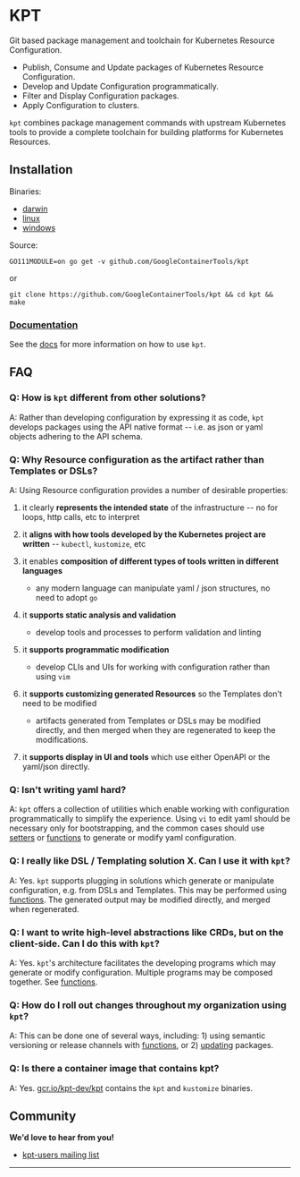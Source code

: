 # KPT

Git based package management and toolchain for Kubernetes Resource Configuration.

- Publish, Consume and Update packages of Kubernetes Resource Configuration.
- Develop and Update Configuration programmatically.
- Filter and Display Configuration packages.
- Apply Configuration to clusters.

`kpt` combines package management commands with upstream Kubernetes tools to provide a complete
toolchain for building platforms for Kubernetes Resources.

## Installation

Binaries:

- [darwin](https://storage.cloud.google.com/kpt-dev/kpt.master_darwin_amd64)
- [linux](https://storage.cloud.google.com/kpt-dev/kpt.master_linux_amd64)
- [windows](https://storage.cloud.google.com/kpt-dev/kpt.master_windows_amd64)

Source:

    GO111MODULE=on go get -v github.com/GoogleContainerTools/kpt

or

    git clone https://github.com/GoogleContainerTools/kpt && cd kpt && make

### [Documentation](docs/README.md)

See the [docs](docs/README.md) for more information on how to use `kpt`.

## FAQ

### **Q: How is `kpt` different from other solutions?**

A: Rather than developing configuration by expressing it as code, `kpt` develops packages
   using the API native format -- i.e. as json or yaml objects adhering to the API schema.

### **Q: Why Resource configuration as the artifact rather than Templates or DSLs?**  

A: Using Resource configuration provides a number of desirable properties:

  1. it clearly **represents the intended state** of the infrastructure -- no for loops, http calls,
    etc to interpret

  2. it **aligns with how tools developed by the Kubernetes project are written** --
     `kubectl`, `kustomize`, etc

  3. it enables **composition of different types of tools written in different languages**
      * any modern language can manipulate yaml / json structures, no need to adopt `go`

  4. it **supports static analysis and validation**
      * develop tools and processes to perform validation and linting

  5. it **supports programmatic modification**
      * develop CLIs and UIs for working with configuration rather than using `vim`

  6. it **supports customizing generated Resources** so the Templates don't need to be modified
      * artifacts generated from Templates or DSLs may be modified directly, and then merged
        when they are regenerated to keep the modifications.

  7. it **supports display in UI and tools** which use either OpenAPI or the yaml/json directly.

### **Q: Isn't writing yaml hard?**

A: `kpt` offers a collection of utilities which enable working with configuration
   programmatically to simplify the experience.  Using `vi` to edit yaml should be
   necessary only for bootstrapping, and the common cases should use [setters](docs/cfg/set.md)
   or [functions](docs/fn/run.md) to generate or modify yaml configuration.

### **Q: I really like DSL / Templating solution X.  Can I use it with `kpt`?**

A: Yes. `kpt` supports plugging in solutions which generate or manipulate configuration, e.g. from
   DSLs and Templates.  This may be performed using [functions](docs/fn/run.md).  The generated
   output may be modified directly, and merged when regenerated.

### **Q: I want to write high-level abstractions like CRDs, but on the client-side.  Can I do this with `kpt`?**

A: Yes.  `kpt`'s architecture facilitates the developing programs which may generate or modify
   configuration.  Multiple programs may be composed together.  See [functions](docs/fn/run.md).

### **Q: How do I roll out changes throughout my organization using `kpt`?**

A: This can be done one of several ways, including: 1) using semantic versioning or release
   channels with [functions](docs/fn/run.md), or 2) [updating](docs/pkg/update.md) packages.

### **Q: Is there a container image that contains kpt?**

A: Yes. [gcr.io/kpt-dev/kpt](Dockerfile) contains the `kpt` and `kustomize` binaries.

## Community

**We'd love to hear from you!**

* [kpt-users mailing list](https://groups.google.com/forum/#!forum/kpt-users)

---------------------

[demo]: https://storage.googleapis.com/kpt-dev/docs/overview-readme.gif "kpt"
